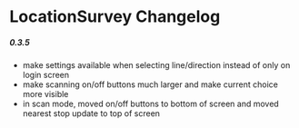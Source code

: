 LocationSurvey Changelog
========================

##### 0.3.5

* make settings available when selecting line/direction instead of only on login screen
* make scanning on/off buttons much larger and make current choice more visible
* in scan mode, moved on/off buttons to bottom of screen and moved nearest stop update to top of screen


